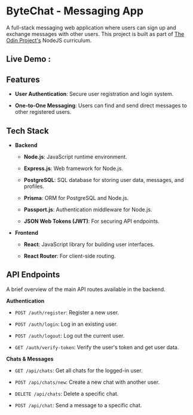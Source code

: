 # ByteChat - Messaging App
A full-stack messaging web application where users can sign up and exchange messages with other users. This project is built as part of [The Odin Project's](https://www.theodinproject.com/lessons/nodejs-messaging-app) NodeJS curriculum.

## **Live Demo** : 

## **Features**

* **User Authentication**: Secure user registration and login system.

* **One-to-One Messaging**: Users can find and send direct messages to other registered users.

## **Tech Stack**

* **Backend**

    * **Node.js**: JavaScript runtime environment.

    * **Express.js**: Web framework for Node.js.

    * **PostgreSQL**: SQL database for storing user data, messages, and profiles.

    * **Prisma**: ORM for PostgreSQL and Node.js.

    * **Passport.js**: Authentication middleware for Node.js.

    * **JSON Web Tokens (JWT)**: For securing API endpoints.

* **Frontend**

    * **React**: JavaScript library for building user interfaces.

    * **React Router**: For client-side routing.

## API Endpoints

A brief overview of the main API routes available in the backend.

 **Authentication**

* `POST /auth/register`: Register a new user.

* `POST /auth/login`: Log in an existing user.

* `POST /auth/logout`: Log out the current user.

* `GET /auth/verify-token`: Verify the user's token and get user data.

**Chats & Messages**

* `GET /api/chats`: Get all chats for the logged-in user.

* `POST /api/chats/new`: Create a new chat with another user.

* `DELETE /api/chats`: Delete a specific chat.

* `POST /api/chat`: Send a message to a specific chat.